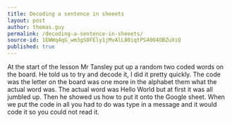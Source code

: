 ```yaml
---
title: Decoding a sentence in sheeets
layout: post
author: thomas.guy
permalink: /decoding-a-sentence-in-sheeets/
source-id: 1EWWq4qG_wm3gS0FEly1jMvAlL80iqtPS40O4OBZuXiQ
published: true
---
```

At the start of the lesson Mr Tansley put up a random two coded words on the board. He told us to try and decode it, I did it pretty quickly. The code was the letter on the board was one more in the alphabet them what the actual word was. The actual word was Hello World but at first it was all jumbled up. Then he showed us how to put it onto the Google sheet. When we put the code in all you had to do was type in a message and it would code it so you could not read it. 


